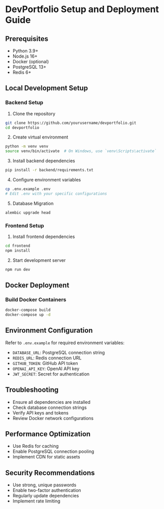 # DevPortfolio Setup and Deployment Guide

## Prerequisites
- Python 3.9+
- Node.js 16+
- Docker (optional)
- PostgreSQL 13+
- Redis 6+

## Local Development Setup

### Backend Setup
1. Clone the repository
```bash
git clone https://github.com/yourusername/devportfolio.git
cd devportfolio
```

2. Create virtual environment
```bash
python -m venv venv
source venv/bin/activate  # On Windows, use `venv\Scripts\activate`
```

3. Install backend dependencies
```bash
pip install -r backend/requirements.txt
```

4. Configure environment variables
```bash
cp .env.example .env
# Edit .env with your specific configurations
```

5. Database Migration
```bash
alembic upgrade head
```

### Frontend Setup
1. Install frontend dependencies
```bash
cd frontend
npm install
```

2. Start development server
```bash
npm run dev
```

## Docker Deployment

### Build Docker Containers
```bash
docker-compose build
docker-compose up -d
```

## Environment Configuration
Refer to `.env.example` for required environment variables:
- `DATABASE_URL`: PostgreSQL connection string
- `REDIS_URL`: Redis connection URL
- `GITHUB_TOKEN`: GitHub API token
- `OPENAI_API_KEY`: OpenAI API key
- `JWT_SECRET`: Secret for authentication

## Troubleshooting
- Ensure all dependencies are installed
- Check database connection strings
- Verify API keys and tokens
- Review Docker network configurations

## Performance Optimization
- Use Redis for caching
- Enable PostgreSQL connection pooling
- Implement CDN for static assets

## Security Recommendations
- Use strong, unique passwords
- Enable two-factor authentication
- Regularly update dependencies
- Implement rate limiting